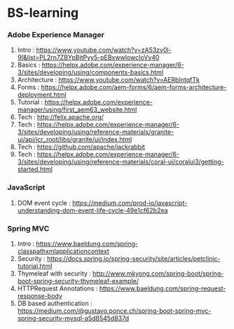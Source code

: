 # BS-learning


### Adobe Experience Manager
1. Intro : <https://www.youtube.com/watch?v=zA53zv0l-9I&list=PL2rn7ZBYpBjtPyy5-pEBxwwIowcIoVv40>
2. Basics : <https://helpx.adobe.com/experience-manager/6-3/sites/developing/using/components-basics.html>
3. Architecture : <https://www.youtube.com/watch?v=AERbIntqfTk>
4. Forms : <https://helpx.adobe.com/aem-forms/6/aem-forms-architecture-deployment.html>
5. Tutorial : <https://helpx.adobe.com/experience-manager/using/first_aem63_website.html>
6. Tech : <http://felix.apache.org/>
7. Tech : <https://helpx.adobe.com/experience-manager/6-3/sites/developing/using/reference-materials/granite-ui/api/jcr_root/libs/granite/ui/index.html>
8. Tech : <https://github.com/apache/jackrabbit>
9. Tech : <https://helpx.adobe.com/experience-manager/6-3/sites/developing/using/reference-materials/coral-ui/coralui3/getting-started.html>

### JavaScript
1.  DOM event cycle : <https://medium.com/prod-io/javascript-understanding-dom-event-life-cycle-49e1cf62b2ea>

### Spring MVC
1. Intro : <https://www.baeldung.com/spring-classpathxmlapplicationcontext>
2. Security : <https://docs.spring.io/spring-security/site/articles/petclinic-tutorial.html>
3. Thymeleaf with security : <http://www.mkyong.com/spring-boot/spring-boot-spring-security-thymeleaf-example/>
4. HTTPRequest Annotations : <https://www.baeldung.com/spring-request-response-body>
5. DB based authentication : <https://medium.com/@gustavo.ponce.ch/spring-boot-spring-mvc-spring-security-mysql-a5d8545d837d>

